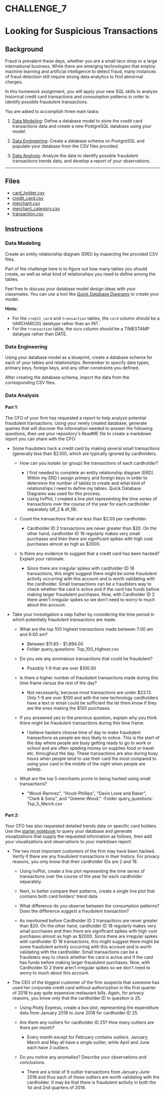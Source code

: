 # CHALLENGE_7
# Looking for Suspicious Transactions

## Background

Fraud is prevalent these days, whether you are a small taco shop or a large international business. While there are emerging technologies that employ machine learning and artificial intelligence to detect fraud, many instances of fraud detection still require strong data analytics to find abnormal charges.

In this homework assignment, you will apply your new SQL skills to analyze historical credit card transactions and consumption patterns in order to identify possible fraudulent transactions.

You are asked to accomplish three main tasks:

1. [Data Modeling](#Data-Modeling):
Define a database model to store the credit card transactions data and create a new PostgreSQL database using your model.

2. [Data Engineering](#Data-Engineering): Create a database schema on PostgreSQL and populate your  database from the CSV files provided.

3. [Data Analysis](#Data-Analysis): Analyze the data to identify possible fraudulent transactions trends data, and develop a report of your observations.

---

## Files

* [card_holder.csv](Data/card_holder.csv)
* [credit_card.csv](Data/credit_card.csv)
* [merchant.csv](Data/merchant.csv)
* [merchant_category.csv](Data/merchant_category.csv)
* [transaction.csv](Data/transaction.csv)

## Instructions

### Data Modeling

Create an entity relationship diagram (ERD) by inspecting the provided CSV files.

Part of the challenge here is to figure out how many tables you should create, as well as what kind of relationships you need to define among the tables.

Feel free to discuss your database model design ideas with your classmates. You can use a tool like [Quick Database Diagrams](https://www.quickdatabasediagrams.com) to create your model.

**Hints:** 

* For the `credit_card` and `transaction` tables, the `card` column should be a VARCHAR(20) datatype rather than an INT.
* For the `transaction` table, the `date` column should be a TIMESTAMP datatype rather than DATE.

### Data Engineering

Using your database model as a blueprint, create a database schema for each of your tables and relationships. Remember to specify data types, primary keys, foreign keys, and any other constraints you defined.

After creating the database schema, import the data from the corresponding CSV files.

### Data Analysis
#### Part 1:

The CFO of your firm has requested a report to help analyze potential fraudulent transactions. Using your newly created database, generate queries that will discover the information needed to answer the following questions, then use your repository's ReadME file to create a markdown report you can share with the CFO:

* Some fraudsters hack a credit card by making several small transactions (generally less than $2.00), which are typically ignored by cardholders. 

  * How can you isolate (or group) the transactions of each cardholder?
    * I first needed to complete an entity relationship diagram (ERD). Within my ERD I assign primary and foreign keys in order to determine the number of tables to create and what kind of relationships I need to define my tables. Quick Database Diagrams was used for this process. 
    * Using hvPlot, I created a line plot representing the time series of transactions over the course of the year for each cardholder separately (df_2 & df_18).

  * Count the transactions that are less than $2.00 per cardholder. 
    * Cardholder ID 2 transactions are never greater than $20. On the other hand, cardholder ID 18 regularly makes very small purchases and then there are significant spikes with high cost purchases almost as high as $2000.

  * Is there any evidence to suggest that a credit card has been hacked? Explain your rationale.
    * Since there are irregular spikes with cardholder ID 18 transactions, this might suggest there might be some fraudulent activity occurring with this account and is worth validating with the cardholder. Small transactions can be a fraudsters way to check whether the card is active and if the card has funds before making larger fraudulent purchases. Now, with Cardholder ID 2 there aren't irregular spikes so we don't need to worry to much about this account. 

* Take your investigation a step futher by considering the time period in which potentially fraudulent transactions are made. 

  * What are the top 100 highest transactions made between 7:00 am and 9:00 am?
    * Between $11.65 - $1,894.00
    - Folder query_questions: Top_100_Highest.csv

  * Do you see any anomalous transactions that could be fraudulent?
    * Possibly 1-9 that are over $100.00

  * Is there a higher number of fraudulent transactions made during this time frame versus the rest of the day?
    * Not necessarily, because most transactions are under $23.13. Only 1-9 are over $100 and with the new technology cardholders have a text or email could be sufficient the let them know if they are the ones making the $100 purchases.

  * If you answered yes to the previous question, explain why you think there might be fraudulent transactions during this time frame.
    * I believe hackers choose time of day to make fraudulent transactions as people are less likely to notice. This is the start of the day where people are busy getting ready to go to work or school and are often speding money on supplies food or travel etc. throughout the day. These transactions are also during busy hours when people tend to use their card the most compared to using your card in the middle of the night when people are asleep. 

   * What are the top 5 merchants prone to being hacked using small transactions?
        - "Wood-Ramirez", "Hood-Phillips", "Davis Lowe and Baker", "Clark & Sons", and "Greene-Wood."
        -Folder query_questions: Top_5_Merch.csv

#### Part 2:

Your CFO has also requested detailed trends data on specific card holders. Use the [starter notebook](Starter_Files/challenge.ipynb) to query your database and generate visualizations that supply the requested information as follows, then add your visualizations and observations to your markdown report:      

* The two most important customers of the firm may have been hacked. Verify if there are any fraudulent transactions in their history. For privacy reasons, you only know that their cardholder IDs are 2 and 18.

  * Using hvPlot, create a line plot representing the time series of transactions over the course of the year for each cardholder separately. 
  
  * Next, to better compare their patterns, create a single line plot that contains both card holders' trend data.  

  * What difference do you observe between the consumption patterns? Does the difference suggest a fraudulent transaction? 
   * As mentioned before Cardholder ID 2 transactions are never greater than $20. On the other hand, cardholder ID 18 regularly makes very small purchases and then there are significant spikes with high cost purchases almost as high as $2000. Since there are irregular spikes with cardholder ID 18 transactions, this might suggest there might be some fraudulent activity occurring with this account and is worth validating with the cardholder. Small transactions can be a fraudsters way to check whether the card is active and if the card has funds before making larger fraudulent purchases. Now, with Cardholder ID 2 there aren't irregular spikes so we don't need to worry to much about this account. 

* The CEO of the biggest customer of the firm suspects that someone has used her corporate credit card without authorization in the first quarter of 2018 to pay quite expensive restaurant bills. Again, for privacy reasons, you know only that the cardholder ID in question is 25.

  * Using Plotly Express, create a box plot, representing the expenditure data from January 2018 to June 2018 for cardholder ID 25.

  * Are there any outliers for cardholder ID 25? How many outliers are there per month?
    * Every month except for February contains outliers. January, March and May all have a single outlier, while April and June each have 3 outliers.
  * Do you notice any anomalies? Describe your observations and conclusions.
    * There are a total of 9 outlier transactions from January-June 2018 and thus each of these outliers are worth validating with the cardholder. It may be that there is fraudulent activity in both the 1st and 2nd quarters of 2018.